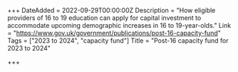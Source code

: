 +++
DateAdded = 2022-09-29T00:00:00Z
Description = "How eligible providers of 16 to 19 education can apply for capital investment to accommodate upcoming demographic increases in 16 to 19-year-olds."
Link = "https://www.gov.uk/government/publications/post-16-capacity-fund"
Tags = ["2023 to 2024", "capacity fund"]
Title = "Post-16 capacity fund for 2023 to 2024"

+++
